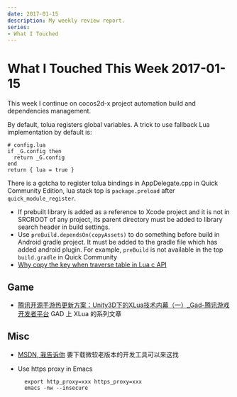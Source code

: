 ```yaml
---
date: 2017-01-15
description: My weekly review report.
series:
- What I Touched
---
```


# What I Touched This Week 2017-01-15


This week I continue on cocos2d-x project automation build and dependencies management.

By default, tolua registers global variables. A trick to use fallback Lua implementation by default is:

    # config.lua
    if _G.config then
      return _G.config
    end
    return { lua = true }

<!--more-->


There is a gotcha to register tolua bindings in AppDelegate.cpp in Quick Community Edition, lua stack top is `package.preload` after `quick_module_register`.

- If prebuilt library is added as a reference to Xcode project and it is not in SRCROOT of any project, its parent directory must be added to library search header in build settings.
- Use `preBuild.dependsOn(copyAssets)` to do something before build in Android gradle project. It must be added to the gradle file which has added android plugin. For example, `preBuild` is not available in the top `build.gradle` in Quick Community
- [Why copy the key when traverse table in Lua c API][1]

## Game

- [腾讯开源手游热更新方案：Unity3D下的XLua技术内幕（一）\_Gad-腾讯游戏开发者平台][2] GAD 上 XLua 的系列文章

## Misc

- [MSDN, 我告诉你][4] 要下载微软老版本的开发工具可以来这找
- Use https proxy in Emacs

        export http_proxy=xxx https_proxy=xxx
        emacs -nw --insecure

[1]:    http://stackoverflow.com/a/6142700/667158
[2]:    https://gameinstitute.qq.com/community/detail/111993
[4]:    http://msdn.itellyou.cn/
